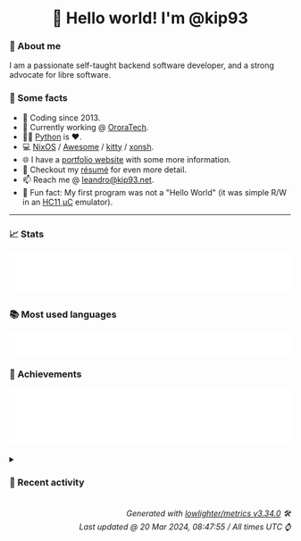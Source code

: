 <!-- README template, populated using this action:
     https://github.com/kip93/kip93/blob/main/.github/workflows/readme.yml. -->

<h1 align="center">👋 Hello world! I'm @kip93</h1> <!-- LOGIN => username -->

### 👤 About me

I am a passionate self-taught backend software developer, and a strong advocate for libre software.


### 💬 Some facts

* 📅 Coding since 2013.
* 💼 Currently working @ [OroraTech](https://ororatech.com/).
* 👨‍💻 [Python](https://github.com/search?q=user%3Akip93&l=python) is ❤️. <!-- LOGIN => username -->
* 💻 [NixOS](https://github.com/NixOS/) /
     [Awesome](https://github.com/awesomeWM/) /
     [kitty](https://github.com/kovidgoyal/kitty/) /
     [xonsh](https://github.com/xonsh/).
* 🌐 I have a [portfolio website](https://kip93.net/) with some more information.
* 📝 Checkout my [résumé](https://kip93.net/resume/) for even more detail.
* 📫 Reach me @ [leandro@kip93.net](mailto:leandro@kip93.net).
* 🎲 Fun fact: My first program was not a "Hello World" (it was simple R/W in an [HC11 µC](https://en.wikipedia.org/wiki/68HC11) emulator).


-----------------------------------------------------------------------------------------------------------------------


### 📈 Stats

![](./stats.svg)


### 📚 Most used languages <!-- by percentage, in decreasing order -->

![](./languages.svg)


### 🏅 Achievements

![](./achievements.svg)


<details> <!-- Last activity -->
<!-- Almost verbatim copy of https://github.com/lowlighter/metrics/blob/latest/source/templates/markdown/partials/activity.ejs, but restructured to be foldable. -->
<summary><h3>📰 Recent activity</h3></summary>

* ➡️ Pushed 2 commits in [nixcon/NixConContent](https://github.com/nixcon/NixConContent) on branch `main`
  * [#0dd1920](https://github.com/nixcon/NixConContent/commit/0dd1920) Merge pull request #25 from marijanp/add-home-manager

NixCon NA 2023: add Managing your Userland with Home-Manager
  * [#1b00728](https://github.com/nixcon/NixConContent/commit/1b00728) NixCon NA 2023: add Managing your Userland with Home-Manager
  * *On 18 Mar 2024, 20:49:33*
* 🔃 Merged [#25 NixCon NA 2023: add Managing your Userland with Home-Manager](https://github.com/nixcon/NixConContent/pull/25) in [nixcon/NixConContent](https://github.com/nixcon/NixConContent)
                * 2 files changed `++6 --0`
  * *On 18 Mar 2024, 20:49:32*
* ➡️ Pushed 2 commits in [nixcon/NixConContent](https://github.com/nixcon/NixConContent) on branch `main`
  * [#e714c0d](https://github.com/nixcon/NixConContent/commit/e714c0d) Merge pull request #24 from obsidiansystems/add-continuous-integration-talk

Add &#34;Continuous Integration Hands-On&#34; workshop
  * [#e868f1c](https://github.com/nixcon/NixConContent/commit/e868f1c) Add &#34;Continuous Integration Hands-On&#34; workshop
  * *On 18 Mar 2024, 20:48:44*
* 🔃 Merged [#24 Add &#34;Continuous Integration Hands-On&#34; workshop](https://github.com/nixcon/NixConContent/pull/24) in [nixcon/NixConContent](https://github.com/nixcon/NixConContent)
                * 1 file changed `++0 --0`
  * *On 18 Mar 2024, 20:48:43*
</details>


<h6 align="right"><em>
    Generated with <a href="https://github.com/lowlighter/metrics/tree/latest/">lowlighter/metrics v3.34.0</a> 🛠️<br> <!-- VERSION => MAJOR.minor.patch -->
    Last updated @ 20 Mar 2024, 08:47:55 / All times UTC ⌚ <!-- meta.generated => DD/MM/YYYY, hh:mm -->
</em></h6>
